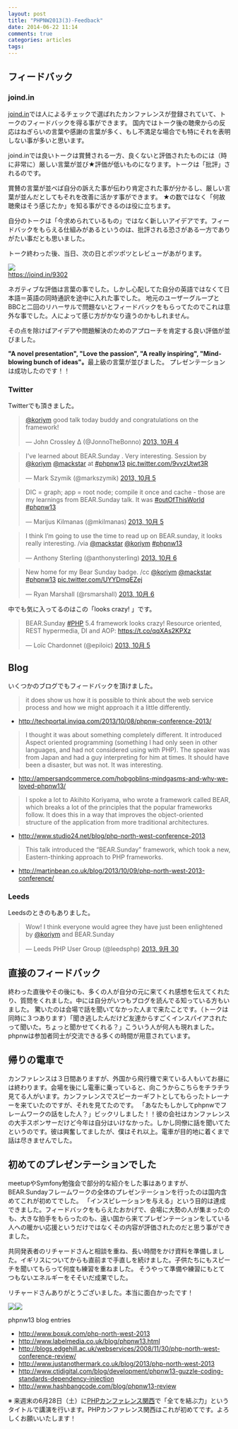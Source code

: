 ```yaml
---
layout: post
title: "PHPNW2013(3)-Feedback"
date: 2014-06-22 11:14
comments: true
categories: articles
tags:
---
```


## フィードバック

### joind.in

<a href="joind.in">joind.in</a>では人によるチェックで選ばれたカンファレンスが登録されていて、トークのフィードバックを得る事ができます。
国内ではトーク後の聴衆からの反応はねぎらいの言葉や感謝の言葉が多く、もし不満足な場合でも特にそれを表明しない事が多いと思います。

joind.inでは良いトークは賞賛される一方、良くないと評価されたものには（時に非常に）厳しい言葉が並び★評価が低いものになります。トークは「批評」されるのです。

賞賛の言葉が並べば自分の訴えた事が伝わり肯定された事が分かるし、厳しい言葉が並んだとしてもそれを改善に活かす事ができます。
★の数ではなく「何故聴衆はそう感じたか」を知る事ができるのは役に立ちます。

自分のトークは「今求められているもの」ではなく新しいアイデアです。フィードバックをもらえる仕組みがあるというのは、批評される恐さがある一方でありがたい事だとも思いました。

トーク終わった後、当日、次の日とポツポツとレビューがあがります。

<a href="https://joind.in/9302"><img src="/images/phpnw13/joindin.png"><br>
https://joind.in/9302</a>

ネガティブな評価は言葉の事でした。しかし心配してた自分の英語ではなくて日本語＝英語の同時通訳を途中に入れた事でした。
地元のユーザーグループとBBCと二回のリハーサルで問題ないとフィードバックをもらってたのでこれは意外な事でした。人によって感じ方がかなり違うのかもしれません。

その点を除けばアイデアや問題解決のためのアプローチを肯定する良い評価が並びました。

<b>"A novel presentation", "Love the passion", "A really inspiring", "Mind-blowing bunch of ideas"。</b>最上級の言葉が並びました。
プレゼンテーションは成功したのです！！


### Twitter

Twitterでも頂きました。


<blockquote class="twitter-tweet" lang="ja"><p><a href="https://twitter.com/koriym">@koriym</a> good talk today buddy and congratulations on the framework!</p>&mdash; John Crossley ∆ (@JonnoTheBonno) <a href="https://twitter.com/JonnoTheBonno/statuses/386174891222786048">2013, 10月 4</a></blockquote>
<script async src="//platform.twitter.com/widgets.js" charset="utf-8"></script>

<blockquote class="twitter-tweet" lang="ja"><p>I&#39;ve learned about BEAR.Sunday . Very interesting. Session by <a href="https://twitter.com/koriym">@koriym</a> <a href="https://twitter.com/mackstar">@mackstar</a> at <a href="https://twitter.com/search?q=%23phpnw13&amp;src=hash">#phpnw13</a> <a href="http://t.co/9vvzUtwt3R">pic.twitter.com/9vvzUtwt3R</a></p>&mdash; Mark Szymik (@markszymik) <a href="https://twitter.com/markszymik/statuses/386502810051026944">2013, 10月 5</a></blockquote>
<script async src="//platform.twitter.com/widgets.js" charset="utf-8"></script>

<blockquote class="twitter-tweet" lang="ja"><p>DIC = graph; app = root node; compile it once and cache - those are my learnings from BEAR.Sunday talk. It was <a href="https://twitter.com/search?q=%23outOfThisWorld&amp;src=hash">#outOfThisWorld</a> <a href="https://twitter.com/search?q=%23phpnw13&amp;src=hash">#phpnw13</a></p>&mdash; Marijus Kilmanas (@mkilmanas) <a href="https://twitter.com/mkilmanas/statuses/386509192670244864">2013, 10月 5</a></blockquote>
<script async src="//platform.twitter.com/widgets.js" charset="utf-8"></script>

<blockquote class="twitter-tweet" lang="ja"><p>I think I’m going to use the time to read up on BEAR.sunday, it looks really interesting. /via <a href="https://twitter.com/mackstar">@mackstar</a> <a href="https://twitter.com/koriym">@koriym</a> <a href="https://twitter.com/search?q=%23phpnw13&amp;src=hash">#phpnw13</a></p>&mdash; Anthony Sterling (@anthonysterling) <a href="https://twitter.com/anthonysterling/statuses/386728438880813057">2013, 10月 6</a></blockquote>
<script async src="//platform.twitter.com/widgets.js" charset="utf-8"></script>

<blockquote class="twitter-tweet" lang="ja"><p>New home for my Bear Sunday badge. /cc <a href="https://twitter.com/koriym">@koriym</a> <a href="https://twitter.com/mackstar">@mackstar</a> <a href="https://twitter.com/search?q=%23phpnw13&amp;src=hash">#phpnw13</a> <a href="http://t.co/UYYDmqEZej">pic.twitter.com/UYYDmqEZej</a></p>&mdash; Ryan Marshall (@rsmarshall) <a href="https://twitter.com/rsmarshall/statuses/386866175277551617">2013, 10月 6</a></blockquote>
<script async src="//platform.twitter.com/widgets.js" charset="utf-8"></script>

中でも気に入ってるのはこの「looks crazy! 」です。

<blockquote class="twitter-tweet" data-cards="hidden" lang="ja"><p>BEAR.Sunday <a href="https://twitter.com/search?q=%23PHP&amp;src=hash">#PHP</a> 5.4 framework looks crazy! Resource oriented, REST hypermedia, DI and AOP: <a href="https://t.co/qqXAs2KPXz">https://t.co/qqXAs2KPXz</a></p>&mdash; Loïc Chardonnet (@epiloic) <a href="https://twitter.com/epiloic/statuses/386520372503257088">2013, 10月 5</a></blockquote>
<script async src="//platform.twitter.com/widgets.js" charset="utf-8"></script>

## Blog

いくつかのブログでもフィードバックを頂けました。

> it does show us how it is possible to think about the web service process and how we might approach it a little differently.

- http://techportal.inviqa.com/2013/10/08/phpnw-conference-2013/


> I thought it was about something completely different. It introduced Aspect oriented programming (something I had only seen in other languages, and had not considered using with PHP). The speaker was from Japan and had a guy interpreting for him at times. It should have been a disaster, but was not. It was interesting.

- http://ampersandcommerce.com/hobgoblins-mindgasms-and-why-we-loved-phpnw13/

> I spoke a lot to Akihito Koriyama, who wrote a framework called BEAR, which breaks a lot of the principles that the popular frameworks follow. It does this in a way that improves the object-oriented structure of the application from more traditional architectures.

- http://www.studio24.net/blog/php-north-west-conference-2013

> This talk introduced the “BEAR.Sunday” framework, which took a new, Eastern-thinking approach to PHP frameworks.

- http://martinbean.co.uk/blog/2013/10/09/php-north-west-2013-conference/

### Leeds

Leedsのときのもありました。

<blockquote class="twitter-tweet" lang="ja"><p>Wow! I think everyone would agree they have just been enlightened by <a href="https://twitter.com/koriym">@koriym</a> and BEAR.Sunday</p>&mdash; Leeds PHP User Group (@leedsphp) <a href="https://twitter.com/leedsphp/statuses/384767549382356992">2013, 9月 30</a></blockquote>
<script async src="//platform.twitter.com/widgets.js" charset="utf-8"></script>



## 直接のフィードバック

終わった直後やその後にも、多くの人が自分の元に来てくれ感想を伝えてくれたり、質問をくれました。中には自分がいつもブログを読んでる知っている方もいました。
驚いたのは会場で話を聞いてなかった人まで来たことです。（トークは同時に３つあります）「聞き逃したんだけど友達からすごくインスパイアされたって聞いた。ちょっと聞かせてくれる？」こういう人が何人も現れました。
phpnwは参加者同士が交流できる多くの時間が用意されています。

## 帰りの電車で

カンファレンスは３日間ありますが、外国から飛行機で来ている人もいてお昼には終わります。会場を後にし電車に乗っていると、向こうからこちらをチラチラ見てる人がいます。カンファレンスでスピーカーギフトとしてもらったトレーナーを来ていたのですが、それを見てたのです。
「あなたもしかしてphpnwでフレームワークの話をした人？」ビックリしました！！彼の会社はカンファレンスの大手スポンサーだけど今年は自分はいけなかった。しかし同僚に話を聞いてたというのです。彼は興奮してましたが、僕はそれ以上。電車が目的地に着くまで話は尽きませんでした。

## 初めてのプレゼンテーションでした

meetupやSymfony勉強会で部分的な紹介をした事はありますが、BEAR.Sundayフレームワークの全体のプレゼンテーションを行ったのは国内含めてこれが初めてでした。
「インスピレーションを与える」という目的は達成できました。フィードバックをもらえたおかげで、会場に大勢の人が集まったのも、大きな拍手をもらったのも、遠い国から来てプレゼンテーションをしている人への暖かい応援というだけではなくその内容が評価されたのだと思う事ができました。

共同発表者のリチャードさんと相談を重ね、長い時間をかけ資料を準備しました。イギリスについてからも直前まで手直しを続けました。子供たちにもスピーチを聞いてもらって何度も練習を重ねました。
そうやって準備や練習にもとてつもないエネルギーをそそいだ成果でした。

リチャードさんありがとうございました。本当に面白かったです！

<img src="/images/phpnw13/w_richard.jpg"><img src="/images/phpnw13/dog.jpg">


phpnw13 blog entries

* <http://www.boxuk.com/php-north-west-2013>
* <http://www.labelmedia.co.uk/blog/phpnw13.html>
* <http://blogs.edgehill.ac.uk/webservices/2008/11/30/php-north-west-conference-review/>
* <http://www.justanothermark.co.uk/blog/2013/php-north-west-2013>
* <http://www.ctidigital.com/blog/development/phpnw13-guzzle-coding-standards-dependency-injection>
* <http://www.hashbangcode.com/blog/phpnw13-review>

※ 来週末の6月28日（土）に<a href="http://conference.kphpug.jp/2014/">PHPカンファレンス関西</a>で「全てを結ぶ力」というタイトルで講演を行います。PHPカンファレンス関西はこれが初めてです。よろしくお願いいたします！
